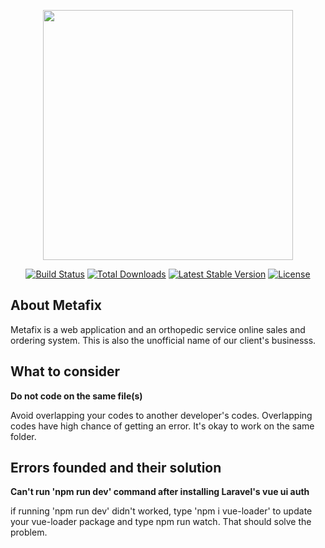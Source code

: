 <p align="center"><a href="https://laravel.com" target="_blank"><img src="https://raw.githubusercontent.com/laravel/art/master/logo-lockup/5%20SVG/2%20CMYK/1%20Full%20Color/laravel-logolockup-cmyk-red.svg" width="400"></a></p>

<p align="center">
<a href="https://travis-ci.org/laravel/framework"><img src="https://travis-ci.org/laravel/framework.svg" alt="Build Status"></a>
<a href="https://packagist.org/packages/laravel/framework"><img src="https://img.shields.io/packagist/dt/laravel/framework" alt="Total Downloads"></a>
<a href="https://packagist.org/packages/laravel/framework"><img src="https://img.shields.io/packagist/v/laravel/framework" alt="Latest Stable Version"></a>
<a href="https://packagist.org/packages/laravel/framework"><img src="https://img.shields.io/packagist/l/laravel/framework" alt="License"></a>
</p>

## About Metafix

Metafix is a web application and an orthopedic service online sales and ordering system. This is also the unofficial name of our client's businesss.

## What to consider

**Do not code on the same file(s)**

Avoid overlapping your codes to another developer's codes. Overlapping codes have high chance of getting an error. It's okay to work on the same folder.

## Errors founded and their solution

**Can't run 'npm run dev' command after installing Laravel's vue ui auth**

if running 'npm run dev' didn't worked, type 'npm i vue-loader' to update your vue-loader package and type npm run watch. That should solve the problem.
